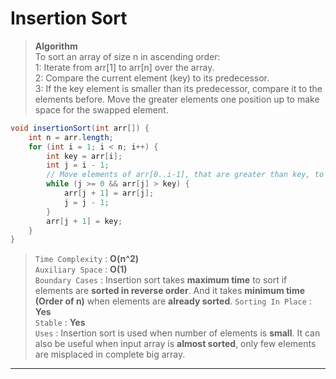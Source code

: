 # Insertion Sort
> **Algorithm**      
> To sort an array of size n in ascending order:     
> 1: Iterate from arr[1] to arr[n] over the array.    
> 2: Compare the current element (key) to its predecessor.       
> 3: If the key element is smaller than its predecessor, compare it to the elements before. Move the greater elements one position up to make space for the swapped element.

```java
void insertionSort(int arr[]) {
    int n = arr.length;
    for (int i = 1; i < n; i++) {
        int key = arr[i];
        int j = i - 1;
        // Move elements of arr[0..i-1], that are greater than key, to one position ahead of their current position
        while (j >= 0 && arr[j] > key) {
            arr[j + 1] = arr[j];
            j = j - 1;
        }
        arr[j + 1] = key;
    }
}
```
> `Time Complexity` : **O(n^2)**   
> `Auxiliary Space` : **O(1)**     
> `Boundary Cases` : Insertion sort takes **maximum time** to sort if elements are **sorted in reverse order**. And it takes **minimum time (Order of n)** when elements are **already sorted**.
> `Sorting In Place` : **Yes**          
> `Stable` : **Yes**          
> `Uses` : Insertion sort is used when number of elements is **small**. It can also be useful when input array is **almost sorted**, only few elements are misplaced in complete big array.        
<hr>
